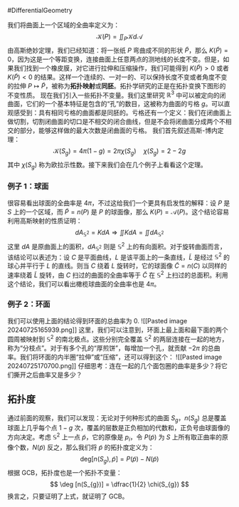 #DifferentialGeometry 

我们将曲面上一个区域的全曲率定义为：
$$
\mathcal{K}(P) = \iint_{P} \mathcal{K}d \mathcal{A}
$$
由高斯绝妙定理，我们已经知道：将一张纸 $P$ 弯曲成不同的形状 $\tilde P$，那么 $K (\tilde P) = 0$，因为这是一个等距变换，连接曲面上任意两点的测地线的长度不变。但是，如果我们找到一个橡皮膜，对它进行拉伸和压缩操作，我们可能得到 $K (\tilde P) >0$ 或者 $K (\tilde P) <0$ 的结果。这样一个连续的、一对一的、可以保持长度不变或者角度不变的拉伸 $P \mapsto \tilde P$，被称为**拓扑映射**或**同胚**。拓扑学研究的正是在拓扑变换下图形的不变性质。
现在我们引入一些拓扑不变量。我们这里研究 $\mathbb{R}^{3}$ 中可以被定向的闭曲面，它们的一个基本特征是包含的“孔”的数目，这被称为曲面的亏格 $g$。可以直观感受到：具有相同亏格的曲面都是同胚的。亏格还有一个定义：我们在闭曲面上做切割，切割闭曲面的切口是不相交的闭合曲线，但是不会将闭曲面分成两个不相交的部分，能够这样做的最大次数是闭曲面的亏格。
我们首先叙述高斯-博内定理：
$$
\mathcal{K}(S_{g}) = 4 \pi (1-g) = 2 \pi \chi(S_{g}) \quad  \chi (S_{g}) = 2 - 2g
$$
其中 $\chi (S_{g})$ 称为欧拉示性数。接下来我们会在几个例子上看看这个定理。

### 例子 1：球面
很容易看出球面的全曲率是 $4\pi$，不过这给我们一个更具有启发性的解释：设 $P$ 是 $S$ 上的一个区域，而 $\tilde P = n(P)$ 是 $P$ 的球面像，那么 $K (P) = \mathcal{A}(P)$。这个结论容易利用高斯映射的性质证明：
$$
dA_{\mathbb{S}^{2}} = K dA \Rightarrow \iint  K dA = \iint dA_{\mathbb{S}^{2}}
$$
这里 $dA$ 是原曲面上的面积，$dA_{\mathbb{S}^{2}}$ 则是 $\mathbb{S}^{2}$ 上的有向面积。对于旋转曲面而言，该结论可以表述为：设 $C$ 是平面曲线，$L$ 是该平面上的一条直线，$\tilde L$ 是经过 $\mathbb{S}^{2}$ 的球心并平行于 $L$ 的直线。则当 $C$ 绕着 $L$ 旋转时，它的球面像 $\tilde C = n(C)$ 以同样的速率绕着 $\tilde L$ 旋转，由 $C$ 扫过的曲面的全曲率等于 $\tilde C$ 在 $\mathbb{S}^{2}$ 上扫过的总面积。利用这个结论，我们可以看出橄榄球曲面的全曲率也是 $4 \pi$。

### 例子 2：环面
我们可以使用上面的结论得到环面的总曲率为 0.
![[Pasted image 20240725165939.png]]
这里，我们可以注意到，环面上最上面和最下面的两个圆周被映射到 $\mathbb{S}^{2}$ 的南北极点。这些分别完全覆盖 $\mathbb{S}^{2}$ 的两层连接在一起的地方，称为“分枝点”。对于有多个孔的“厚煎饼”，每增加一个孔，就贡献 $-2\pi$ 的总曲率。我们将环面的内半圈“拉伸”或“压缩”，还可以得到这个：
![[Pasted image 20240725170700.png]]
仔细思考：连在一起的几个面包圈的曲率是多少？将它们撕开之后曲率又是多少？

## 拓扑度
通过前面的观察，我们可以发现：无论对于何种形式的曲面 $S_{g}$，$n(S_{g})$ 总是覆盖球面上几乎每个点 $1-g$ 次，覆盖的层数是正负相加的代数和，正负号由球面像的方向决定。考虑 $\mathbb{S}^{2}$ 上一点 $\tilde p$，它的原像是 $p_{i}$，令 $P(\tilde p)$ 为 $S$ 上所有取正曲率的原像个数，$N(\tilde p)$ 反之，那么我们将 $\tilde p$ 的拓扑度定义为：
$$
\text{deg} [n(S_{g}),\tilde p]  = P(\tilde p) - N(\tilde p)
$$
根据 GCB，拓扑度也是一个拓扑不变量：
$$
\deg [n(S_{g})] = \dfrac{1}{2} \chi(S_{g})
$$
换言之，只要证明了上式，就证明了 GCB。












